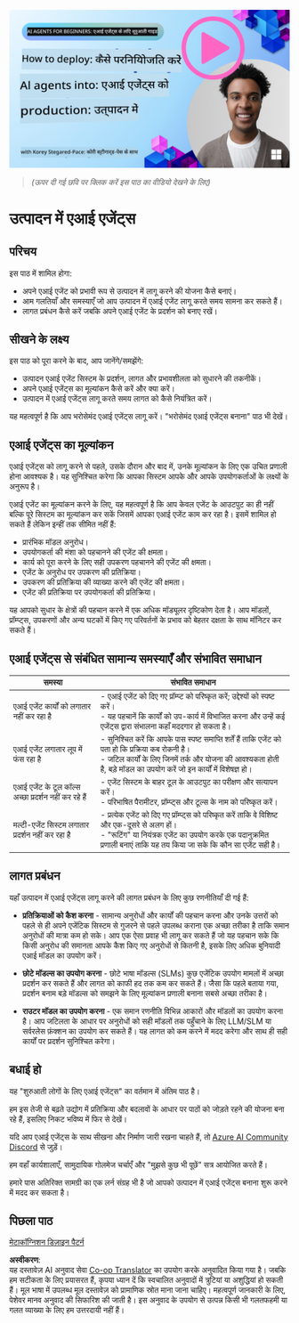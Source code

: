 <!--
CO_OP_TRANSLATOR_METADATA:
{
  "original_hash": "44013a98d980c8b92d4b814dc49b545d",
  "translation_date": "2025-04-05T19:57:55+00:00",
  "source_file": "10-ai-agents-production\\README.md",
  "language_code": "hi"
}
-->
[![AI Agents In Production](../../../translated_images/lesson-10-thumbnail.0b68f4240618b3d5b26693b78cf2cf0a8b36131b50bb08daf91d548cecc87424.hi.png)](https://youtu.be/l4TP6IyJxmQ?si=IvCW3cbw0NJ2mUMV)

> _(ऊपर दी गई छवि पर क्लिक करें इस पाठ का वीडियो देखने के लिए)_
# उत्पादन में एआई एजेंट्स

## परिचय

इस पाठ में शामिल होगा:

- अपने एआई एजेंट को प्रभावी रूप से उत्पादन में लागू करने की योजना कैसे बनाएं।
- आम गलतियाँ और समस्याएँ जो आप उत्पादन में एआई एजेंट लागू करते समय सामना कर सकते हैं।
- लागत प्रबंधन कैसे करें जबकि अपने एआई एजेंट के प्रदर्शन को बनाए रखें।

## सीखने के लक्ष्य

इस पाठ को पूरा करने के बाद, आप जानेंगे/समझेंगे:

- उत्पादन एआई एजेंट सिस्टम के प्रदर्शन, लागत और प्रभावशीलता को सुधारने की तकनीकें।
- अपने एआई एजेंट्स का मूल्यांकन कैसे करें और क्या करें।
- उत्पादन में एआई एजेंट्स लागू करते समय लागत को कैसे नियंत्रित करें।

यह महत्वपूर्ण है कि आप भरोसेमंद एआई एजेंट्स लागू करें। "भरोसेमंद एआई एजेंट्स बनाना" पाठ भी देखें।

## एआई एजेंट्स का मूल्यांकन

एआई एजेंट्स को लागू करने से पहले, उसके दौरान और बाद में, उनके मूल्यांकन के लिए एक उचित प्रणाली होना आवश्यक है। यह सुनिश्चित करेगा कि आपका सिस्टम आपके और आपके उपयोगकर्ताओं के लक्ष्यों के अनुरूप है।

एआई एजेंट का मूल्यांकन करने के लिए, यह महत्वपूर्ण है कि आप केवल एजेंट के आउटपुट का ही नहीं बल्कि पूरे सिस्टम का मूल्यांकन कर सकें जिसमें आपका एआई एजेंट काम कर रहा है। इसमें शामिल हो सकते हैं लेकिन इन्हीं तक सीमित नहीं हैं:

- प्रारंभिक मॉडल अनुरोध।
- उपयोगकर्ता की मंशा को पहचानने की एजेंट की क्षमता।
- कार्य को पूरा करने के लिए सही उपकरण पहचानने की एजेंट की क्षमता।
- एजेंट के अनुरोध पर उपकरण की प्रतिक्रिया।
- उपकरण की प्रतिक्रिया की व्याख्या करने की एजेंट की क्षमता।
- एजेंट की प्रतिक्रिया पर उपयोगकर्ता की प्रतिक्रिया।

यह आपको सुधार के क्षेत्रों की पहचान करने में एक अधिक मॉड्यूलर दृष्टिकोण देता है। आप मॉडलों, प्रॉम्प्ट्स, उपकरणों और अन्य घटकों में किए गए परिवर्तनों के प्रभाव को बेहतर दक्षता के साथ मॉनिटर कर सकते हैं।

## एआई एजेंट्स से संबंधित सामान्य समस्याएँ और संभावित समाधान

| **समस्या**                                     | **संभावित समाधान**                                                                                                                                                                                                      |
| ---------------------------------------------- | ----------------------------------------------------------------------------------------------------------------------------------------------------------------------------------------------------------------------- |
| एआई एजेंट कार्यों को लगातार नहीं कर रहा है     | - एआई एजेंट को दिए गए प्रॉम्प्ट को परिष्कृत करें; उद्देश्यों को स्पष्ट करें।<br>- यह पहचानें कि कार्यों को उप-कार्य में विभाजित करना और उन्हें कई एजेंट्स द्वारा संभालना कहाँ मददगार हो सकता है।                                                       |
| एआई एजेंट लगातार लूप में फंस रहा है           | - सुनिश्चित करें कि आपके पास स्पष्ट समाप्ति शर्तें हैं ताकि एजेंट को पता हो कि प्रक्रिया कब रोकनी है।<br>- जटिल कार्यों के लिए जिनमें तर्क और योजना की आवश्यकता होती है, बड़े मॉडल का उपयोग करें जो इन कार्यों में विशेषज्ञ हो।                |
| एआई एजेंट के टूल कॉल्स अच्छा प्रदर्शन नहीं कर रहे हैं | - एजेंट सिस्टम के बाहर टूल के आउटपुट का परीक्षण और सत्यापन करें।<br>- परिभाषित पैरामीटर, प्रॉम्प्ट्स और टूल्स के नाम को परिष्कृत करें।                                                                                 |
| मल्टी-एजेंट सिस्टम लगातार प्रदर्शन नहीं कर रहा है | - प्रत्येक एजेंट को दिए गए प्रॉम्प्ट्स को परिष्कृत करें ताकि वे विशिष्ट और एक-दूसरे से अलग हों।<br>- "रूटिंग" या नियंत्रक एजेंट का उपयोग करके एक पदानुक्रमित प्रणाली बनाएं ताकि यह तय किया जा सके कि कौन सा एजेंट सही है।                        |

## लागत प्रबंधन

यहाँ उत्पादन में एआई एजेंट्स लागू करने की लागत प्रबंधन के लिए कुछ रणनीतियाँ दी गई हैं:

- **प्रतिक्रियाओं को कैश करना** - सामान्य अनुरोधों और कार्यों की पहचान करना और उनके उत्तरों को पहले से ही अपने एजेंटिक सिस्टम से गुजरने से पहले उपलब्ध कराना एक अच्छा तरीका है ताकि समान अनुरोधों की मात्रा कम हो सके। आप एक ऐसा प्रवाह भी लागू कर सकते हैं जो यह पहचान सके कि किसी अनुरोध की समानता आपके कैश किए गए अनुरोधों से कितनी है, इसके लिए अधिक बुनियादी एआई मॉडल का उपयोग करें।

- **छोटे मॉडल्स का उपयोग करना** - छोटे भाषा मॉडल्स (SLMs) कुछ एजेंटिक उपयोग मामलों में अच्छा प्रदर्शन कर सकते हैं और लागत को काफी हद तक कम कर सकते हैं। जैसा कि पहले बताया गया, प्रदर्शन बनाम बड़े मॉडल्स को समझने के लिए मूल्यांकन प्रणाली बनाना सबसे अच्छा तरीका है।

- **राउटर मॉडल का उपयोग करना** - एक समान रणनीति विभिन्न आकारों और मॉडलों का उपयोग करना है। आप जटिलता के आधार पर अनुरोधों को सही मॉडलों तक पहुँचाने के लिए LLM/SLM या सर्वरलेस फ़ंक्शन का उपयोग कर सकते हैं। यह लागत को कम करने में मदद करेगा और साथ ही सही कार्यों पर प्रदर्शन सुनिश्चित करेगा।

## बधाई हो

यह "शुरुआती लोगों के लिए एआई एजेंट्स" का वर्तमान में अंतिम पाठ है।

हम इस तेजी से बढ़ते उद्योग में प्रतिक्रिया और बदलावों के आधार पर पाठों को जोड़ते रहने की योजना बना रहे हैं, इसलिए निकट भविष्य में फिर से देखें।

यदि आप एआई एजेंट्स के साथ सीखना और निर्माण जारी रखना चाहते हैं, तो <a href="https://discord.gg/kzRShWzttr" target="_blank">Azure AI Community Discord</a> से जुड़ें।

हम वहाँ कार्यशालाएँ, सामुदायिक गोलमेज चर्चाएँ और "मुझसे कुछ भी पूछें" सत्र आयोजित करते हैं।

हमारे पास अतिरिक्त सामग्री का एक लर्न संग्रह भी है जो आपको उत्पादन में एआई एजेंट्स बनाना शुरू करने में मदद कर सकता है।

## पिछला पाठ

[मेटाकॉग्निशन डिज़ाइन पैटर्न](../09-metacognition/README.md)

**अस्वीकरण**:  
यह दस्तावेज़ AI अनुवाद सेवा [Co-op Translator](https://github.com/Azure/co-op-translator) का उपयोग करके अनुवादित किया गया है। जबकि हम सटीकता के लिए प्रयासरत हैं, कृपया ध्यान दें कि स्वचालित अनुवादों में त्रुटियां या अशुद्धियां हो सकती हैं। मूल भाषा में उपलब्ध मूल दस्तावेज़ को प्रामाणिक स्रोत माना जाना चाहिए। महत्वपूर्ण जानकारी के लिए, पेशेवर मानव अनुवाद की सिफारिश की जाती है। इस अनुवाद के उपयोग से उत्पन्न किसी भी गलतफहमी या गलत व्याख्या के लिए हम उत्तरदायी नहीं हैं।